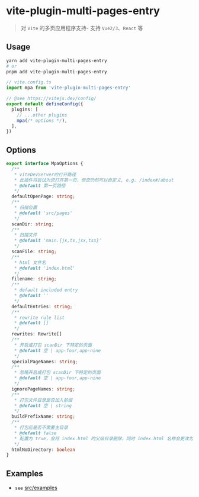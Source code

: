 # vite-plugin-multi-pages-entry

> 对 `Vite` 的多页应用程序支持- 支持 `Vue2/3`、`React` 等

## Usage

```sh
yarn add vite-plugin-multi-pages-entry
# or
pnpm add vite-plugin-multi-pages-entry
```

```ts
// vite.config.ts
import mpa from 'vite-plugin-multi-pages-entry'

// @see https://vitejs.dev/config/
export default defineConfig({
  plugins: [
    // ...other plugins
    mpa(/* options */),
  ],
})
```

## Options

```typescript
export interface MpaOptions {
  /**
   * viteDevServer的打开路径
   * 此插件将尝试为您打开第一页，但您仍然可以自定义, e.g. /index#/about
   * @default 第一页路径
   */
  defaultOpenPage: string;
  /**
   * 扫描位置
   * @default 'src/pages'
   */
  scanDir: string;
  /**
   * 扫描文件
   * @default 'main.{js,ts,jsx,tsx}'
   */
  scanFile: string;
  /**
   * html 文件名
   * @default 'index.html'
   */
  filename: string;
  /**
   * default included entry
   * @default ''
   */
  defaultEntries: string;
  /**
   * rewrite rule list
   * @default []
   */
  rewrites: Rewrite[]
  /**
   * 开启或打包 scanDir 下特定的页面
   * @default 空 | app-four,app-nine
   */
  specialPageNames: string;
  /**
   * 忽略开启或打包 scanDir 下特定的页面
   * @default 空 | app-four,app-nine
   */
  ignorePageNames: string;
  /**
   * 打包文件目录是否加入前缀
   * @default 空 | string
   */
  buildPrefixName: string;
  /**
   * 打包后是否不需要主目录
   * @default false
   * 配置为 true，会将 index.html 的父级目录删除，同时 index.html 名称会更改为 父目录名称.html
   */
  htmlNoDirectory: boolean
}
```

## Examples

- `see` [src/examples](https://github.com/Miofly/vite-plugin-multi-pages-entry/tree/master/example/vite-plugin-demo)
